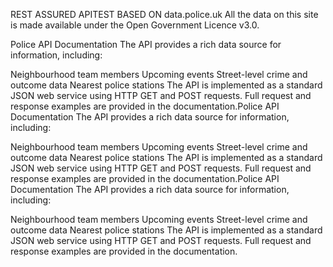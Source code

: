 REST ASSURED APITEST BASED ON
data.police.uk
All the data on this site is made available under the Open Government Licence v3.0.

Police API Documentation
The API provides a rich data source for information, including:

Neighbourhood team members
Upcoming events
Street-level crime and outcome data
Nearest police stations
The API is implemented as a standard JSON web service using HTTP GET and POST requests. Full request and response examples are provided in the documentation.Police API Documentation
The API provides a rich data source for information, including:

Neighbourhood team members
Upcoming events
Street-level crime and outcome data
Nearest police stations
The API is implemented as a standard JSON web service using HTTP GET and POST requests. Full request and response examples are provided in the documentation.Police API Documentation
The API provides a rich data source for information, including:

Neighbourhood team members
Upcoming events
Street-level crime and outcome data
Nearest police stations
The API is implemented as a standard JSON web service using HTTP GET and POST requests. Full request and response examples are provided in the documentation.

